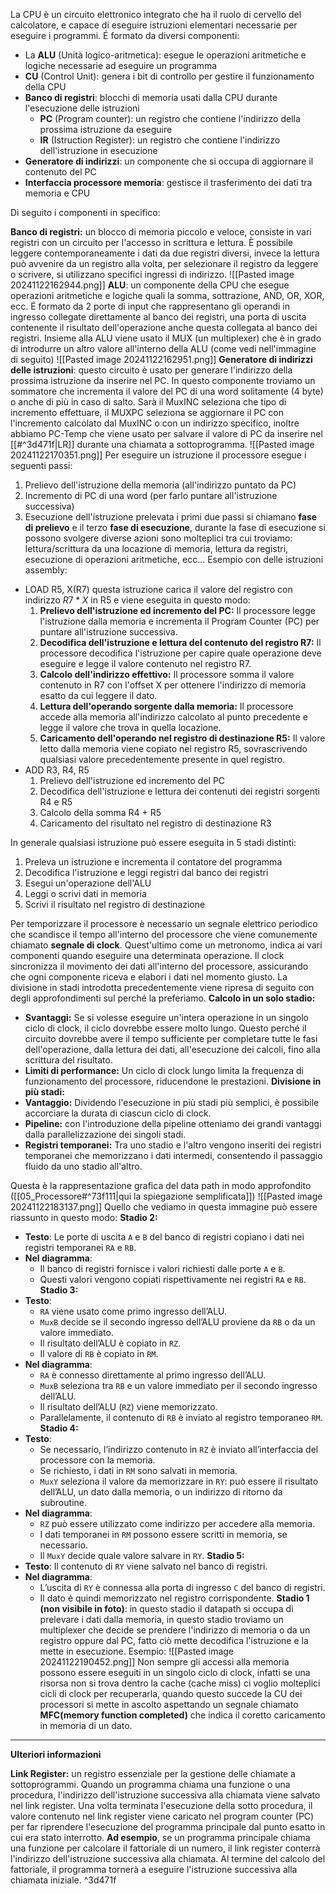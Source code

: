 La CPU è un circuito elettronico integrato che ha il ruolo di cervello del calcolatore, e capace di eseguire istruzioni elementari necessarie per eseguire i programmi. É formato da diversi componenti:
- La **ALU** (Unità logico-aritmetica): esegue le operazioni aritmetiche e logiche necessarie ad eseguire un programma
- **CU** (Control Unit): genera i bit di controllo per gestire il funzionamento della CPU
- **Banco di registri**:  blocchi di memoria usati dalla CPU durante l'esecuzione delle istruzioni
	- **PC** (Program counter):  un registro che contiene l'indirizzo della prossima istruzione da eseguire
	- **IR** (Istruction Register): un registro che contiene l'indirizzo dell'istruzione in esecuzione
- **Generatore di indirizzi**: un componente che si occupa di aggiornare il contenuto del PC
- **Interfaccia processore memoria**: gestisce il trasferimento dei dati tra memoria e CPU

Di seguito i componenti in specifico:

**Banco di registri:** un blocco di memoria piccolo e veloce, consiste in vari registri con un circuito per l'accesso in scrittura e lettura. È possibile leggere contemporaneamente i dati da due registri diversi, invece la lettura può avvenire da un registro alla volta, per selezionare il registro da leggere o scrivere, si utilizzano specifici ingressi di indirizzo.
![[Pasted image 20241122162944.png]]
**ALU**: un componente della CPU che esegue operazioni aritmetiche e logiche quali la somma, sottrazione, AND, OR, XOR, ecc. É formato da 2 porte di input che rappresentano gli operandi in ingresso collegate direttamente al banco dei registri, una porta di uscita contenente il risultato dell'operazione anche questa collegata al banco dei registri. Insieme alla ALU viene usato il MUX (un multiplexer) che è in grado di introdurre un altro valore all'interno della ALU (come vedi nell'immagine di seguito)
![[Pasted image 20241122162951.png]]
**Generatore di indirizzi delle istruzioni**: questo circuito è usato per generare l'indirizzo della prossima istruzione da inserire nel PC. In questo componente troviamo un sommatore che incrementa il valore del PC di una word solitamente (4 byte) o anche di più in caso di salto. Sarà il MuxINC seleziona che tipo di incremento effettuare, il MUXPC seleziona se aggiornare il PC con l'incremento calcolato dal MuxINC o con un indirizzo specifico, inoltre abbiamo PC-Temp che viene usato per salvare il valore di PC da inserire nel [[#^3d471f|LR]] durante una chiamata a sottoprogramma.
![[Pasted image 20241122170351.png]]
Per eseguire un istruzione il processore esegue i seguenti passi:
1. Prelievo dell'istruzione della memoria (all'indirizzo puntato da PC)
2. Incremento di PC di una word (per farlo puntare all'istruzione successiva)
3. Esecuzione dell'istruzione prelevata
i primi due passi si chiamano **fase di prelievo** e il terzo **fase di esecuzione**, durante la fase di esecuzione si possono svolgere diverse azioni sono molteplici tra cui troviamo: lettura/scrittura da una locazione di memoria, lettura da registri, esecuzione di operazioni aritmetiche, ecc...
Esempio con delle istruzioni assembly:
- LOAD R5, X(R7) 
  questa istruzione carica il valore del registro con indirizzo $R7*X$ in R5 e viene eseguita in questo modo:
	1. **Prelievo dell'istruzione ed incremento del PC:** Il processore legge l'istruzione dalla memoria e incrementa il Program Counter (PC) per puntare all'istruzione successiva.
	2. **Decodifica dell'istruzione e lettura del contenuto del registro R7:** Il processore decodifica l'istruzione per capire quale operazione deve eseguire e legge il valore contenuto nel registro R7.
	3. **Calcolo dell'indirizzo effettivo:** Il processore somma il valore contenuto in R7 con l'offset X per ottenere l'indirizzo di memoria esatto da cui leggere il dato.
	4. **Lettura dell'operando sorgente dalla memoria:** Il processore accede alla memoria all'indirizzo calcolato al punto precedente e legge il valore che trova in quella locazione.
	5. **Caricamento dell'operando nel registro di destinazione R5:** Il valore letto dalla memoria viene copiato nel registro R5, sovrascrivendo qualsiasi valore precedentemente presente in quel registro.
- ADD R3, R4, R5
	1. Prelievo dell'istruzione ed incremento del PC
	2. Decodifica dell'istruzione e lettura dei contenuti dei registri sorgenti R4 e R5
	3. Calcolo della somma R4 + R5
	4. Caricamento del risultato nel registro di destinazione R3

In generale qualsiasi istruzione può essere eseguita in 5 stadi distinti:
1. Preleva un istruzione e incrementa il contatore del programma
2. Decodifica l'istruzione e leggi registri dal banco dei registri
3. Esegui un'operazione dell'ALU
4. Leggi o scrivi dati in memoria
5. Scrivi il risultato nel registro di destinazione

Per temporizzare il processore è necessario un segnale elettrico periodico che scandisce il tempo all'interno del processore che viene comunemente chiamato **segnale di clock**. Quest'ultimo come un metronomo, indica ai vari componenti quando eseguire una determinata operazione. Il clock sincronizza il movimento dei dati all'interno del processore, assicurando che ogni componente riceva e elabori i dati nel momento giusto.
La divisione in stadi introdotta precedentemente viene ripresa di seguito con degli approfondimenti sul perché la preferiamo.
**Calcolo in un solo stadio:**
- **Svantaggi:** Se si volesse eseguire un'intera operazione in un singolo ciclo di clock, il ciclo dovrebbe essere molto lungo. Questo perché il circuito dovrebbe avere il tempo sufficiente per completare tutte le fasi dell'operazione, dalla lettura dei dati, all'esecuzione dei calcoli, fino alla scrittura del risultato.
- **Limiti di performance:** Un ciclo di clock lungo limita la frequenza di funzionamento del processore, riducendone le prestazioni.
**Divisione in più stadi:**
- **Vantaggio:** Dividendo l'esecuzione in più stadi più semplici, è possibile accorciare la durata di ciascun ciclo di clock.
- **Pipeline:** con l'introduzione della pipeline otteniamo dei grandi vantaggi dalla parallelizzazione dei singoli stadi.
- **Registri temporanei:** Tra uno stadio e l'altro vengono inseriti dei registri temporanei che memorizzano i dati intermedi, consentendo il passaggio fluido da uno stadio all'altro.

Questa è la rappresentazione grafica del data path in modo approfondito ([[05_Processore#^73f111|qui la spiegazione semplificata]])
![[Pasted image 20241122183137.png]]
Quello che vediamo in questa immagine può essere riassunto in questo modo:
**Stadio 2:**
- **Testo**: Le porte di uscita `A` e `B` del banco di registri copiano i dati nei registri temporanei `RA` e `RB`.
- **Nel diagramma**:
    - Il banco di registri fornisce i valori richiesti dalle porte `A` e `B`.
    - Questi valori vengono copiati rispettivamente nei registri `RA` e `RB`.
**Stadio 3:**
- **Testo**:
    - `RA` viene usato come primo ingresso dell’ALU.
    - `MuxB` decide se il secondo ingresso dell’ALU proviene da `RB` o da un valore immediato.
    - Il risultato dell’ALU è copiato in `RZ`.
    - Il valore di `RB` è copiato in `RM`.
- **Nel diagramma**:
    - `RA` è connesso direttamente al primo ingresso dell’ALU.
    - `MuxB` seleziona tra `RB` e un valore immediato per il secondo ingresso dell’ALU.
    - Il risultato dell’ALU (`RZ`) viene memorizzato.
    - Parallelamente, il contenuto di `RB` è inviato al registro temporaneo `RM`.
**Stadio 4:**
- **Testo**:
    - Se necessario, l’indirizzo contenuto in `RZ` è inviato all’interfaccia del processore con la memoria.
    - Se richiesto, i dati in `RM` sono salvati in memoria.
    - `MuxY` seleziona il valore da memorizzare in `RY`: può essere il risultato dell’ALU, un dato dalla memoria, o un indirizzo di ritorno da subroutine.
- **Nel diagramma**:
    - `RZ` può essere utilizzato come indirizzo per accedere alla memoria.
    - I dati temporanei in `RM` possono essere scritti in memoria, se necessario.
    - Il `MuxY` decide quale valore salvare in `RY`.
**Stadio 5:**
- **Testo**: Il contenuto di `RY` viene salvato nel banco di registri.
- **Nel diagramma**:
    - L’uscita di `RY` è connessa alla porta di ingresso `C` del banco di registri.
    - Il dato è quindi memorizzato nel registro corrispondente.
**Stadio 1 (non visibile in foto)**: 
in questo stadio il datapath si occupa di prelevare i dati dalla memoria, in questo stadio troviamo un multiplexer che decide se prendere l'indirizzo di memoria o da un registro oppure dal PC, fatto ciò mette decodifica l'istruzione e la mette in esecuzione.
Esempio:
![[Pasted image 20241122190452.png]]
Non sempre gli accessi alla memoria possono essere eseguiti in un singolo ciclo di clock, infatti se una risorsa non si trova dentro la cache (cache miss) ci voglio molteplici cicli di clock per recuperarla, quando questo succede la CU dei processori si mette in ascolto aspettando un segnale chiamato **MFC(memory function completed)** che indica il coretto caricamento in memoria di un dato.




---
**Ulteriori informazioni**

**Link Register:** un registro essenziale per la gestione delle chiamate a sottoprogrammi. Quando un programma chiama una funzione o una procedura, l'indirizzo dell'istruzione successiva alla chiamata viene salvato nel link register. Una volta terminata l'esecuzione della sotto procedura, il valore contenuto nel link register viene caricato nel program counter (PC) per far riprendere l'esecuzione del programma principale dal punto esatto in cui era stato interrotto. **Ad esempio**, se un programma principale chiama una funzione per calcolare il fattoriale di un numero, il link register conterrà l'indirizzo dell'istruzione successiva alla chiamata. Al termine del calcolo del fattoriale, il programma tornerà a eseguire l'istruzione successiva alla chiamata iniziale. ^3d471f

 